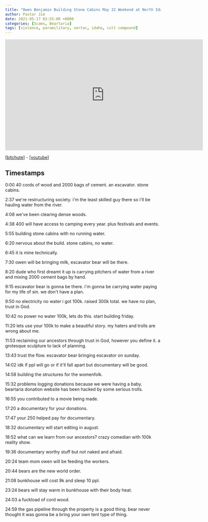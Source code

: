 ```yaml
---
title: "Owen Benjamin Building Stone Cabins May 22 Weekend at North Idaho Compound"
author: Pastor Jim
date: 2021-05-17 02:55:00 +0800
categories: [Scams, Beartaria]
tags: [violence, paramilitary, vertac, idaho, cult compound]
---
```


<iframe width="640" height="360" scrolling="no" frameborder="0" style="border: none;" src="https://www.bitchute.com/embed/8aapaMx9eN2T/"></iframe>

[[bitchute](https://www.bitchute.com/video/8aapaMx9eN2T)] - [[youtube](https://youtu.be/Glzwd9qRapU)]
## Timestamps

0:00 40 cords of wood and 2000 bags of cement. an escavator. stone cabins.

2:37 we're restructuring society. i'm the least skilled guy there so i'll be hauling water from the river.

4:08 we've been clearing dense woods.

4:38 400 will have access to camping every year. plus festivals and events.

5:55 building stone cabins with no running water.

6:20 nervous about the build. stone cabins, no water.

6:45 it is mine technically.

7:30 owen will be bringing milk, escavator bear will be there.

8:20 dude who first dreamt it up is carrying pitchers of water from a river and mixing 2000 cement bags by hand.

9:15 escavator bear is gonna be there. i'm gonna be carrying water paying for my life of sin. we don't have a plan.

9:50 no electricity no water i got 100k. raised 300k total. we have no plan, trust in God.

10:42 no power no water 100k, lets do this. start building friday.

11:20 lets use your 100k to make a beautiful story. my haters and trolls are wrong about me.

11:53 reclaiming our ancestors through trust in God, however you define it. a grotesque sculpture to lack of planning.

13:43 trust the flow. escavator bear bringing escavator on sunday.

14:02 idk if ppl will go or if it'll fall apart but documentary will be good.

14:58 building the structures for the womenfolk.

15:32 problems logging donations because we were having a baby. beartaria donation website has been hacked by some serious trolls.

16:55 you contributed to a movie being made.

17:20 a documentary for your donations.

17:47 your 250 helped pay for documentary.

18:32 documentary will start editing in august.

18:52 what can we learn from our ancestors? crazy comedian with 100k reality show.

19:36 documentary worthy stuff but not naked and afraid.

20:24 team mom owen will be feeding the workers.

20:44 bears are the new world order.

21:08 bunkhouse will cost 9k and sleep 10 ppl.

23:24 bears will stay warm in bunkhouse with their body heat.

24:03 a fuckload of cord wood.

24:59 the gas pipeline through the property is a good thing. bear never thought it was gonna be a bring your own tent type of thing.
